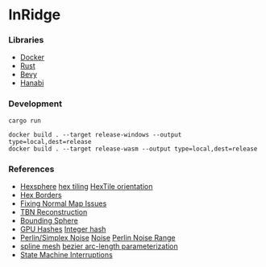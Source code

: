# InRidge

### Libraries

- [Docker](https://www.docker.com/)
- [Rust](https://www.rust-lang.org/tools/install)
- [Bevy](https://github.com/bevyengine/bevy)
- [Hanabi](https://github.com/djeedai/bevy_hanabi)

### Development

```shell
cargo run
```

```shell
docker build . --target release-windows --output type=local,dest=release
docker build . --target release-wasm --output type=local,dest=release
```

### References

- [Hexsphere](https://devforum.roblox.com/t/hex-planets-dev-blog-i-generating-the-hex-sphere/769805) [hex tiling](https://www.redblobgames.com/x/1640-hexagon-tiling-of-sphere/) [HexTile orientation](https://gamedev.stackexchange.com/questions/125201/how-to-orient-a-hexagonal-tile-on-a-geodesic-sphere-goldberg-polyhedron)
- [Hex Borders](https://www.redblobgames.com/x/1541-hex-region-borders/)
- [Fixing Normal Map Issues](https://bgolus.medium.com/generating-perfect-normal-maps-for-unity-f929e673fc57#c508)
- [TBN Reconstruction](http://www.thetenthplanet.de/archives/1180)
- [Bounding Sphere](http://help.agi.com/AGIComponents/html/BlogBoundingSphere.htm)
- [GPU Hashes](https://www.shadertoy.com/view/XlGcRh) [Integer hash](https://nullprogram.com/blog/2018/07/31/)
- [Perlin/Simplex Noise](https://weber.itn.liu.se/~stegu/simplexnoise/simplexnoise.pdf) [Noise](https://github.com/Auburn/FastNoiseLite) [Perlin Noise Range](https://digitalfreepen.com/2017/06/20/range-perlin-noise.html)
- [spline mesh](https://www.youtube.com/watch?v=o9RK6O2kOKo) [bezier arc-length parameterization](https://gamedev.stackexchange.com/questions/5373/moving-ships-between-two-planets-along-a-bezier-missing-some-equations-for-acce/5427#5427)
- [State Machine Interruptions](https://arrowinmyknee.com/2020/10/16/interruption-to-self-in-unity/)
